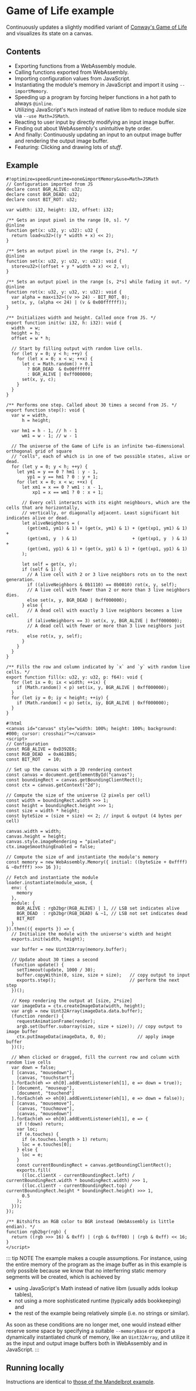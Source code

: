 # Game of Life example

Continuously updates a slightly modified variant of [Conway's Game of Life](https://en.wikipedia.org/wiki/Conway's_Game_of_Life) and visualizes its state on a canvas.

## Contents

* Exporting functions from a WebAssembly module.
* Calling functions exported from WebAssembly.
* Importing configuration values from JavaScript.
* Instantiating the module's memory in JavaScript and import it using `--importMemory`.
* Speeding up a program by forcing helper functions in a hot path to always `@inline`.
* Utilizing JavaScript's `Math` instead of native libm to reduce module size via `--use Math=JSMath`.
* Reacting to user input by directly modifying an input image buffer.
* Finding out about WebAssembly's unintuitive byte order.
* And finally: Continuously updating an input to an output image buffer and rendering the output image buffer.
* Featuring: Clicking and drawing lots of *stuff*.

## Example

```editor
#!optimize=speed&runtime=none&importMemory&use=Math=JSMath
// Configuration imported from JS
declare const BGR_ALIVE: u32;
declare const BGR_DEAD: u32;
declare const BIT_ROT: u32;

var width: i32, height: i32, offset: i32;

/** Gets an input pixel in the range [0, s]. */
@inline
function get(x: u32, y: u32): u32 {
  return load<u32>((y * width + x) << 2);
}

/** Sets an output pixel in the range [s, 2*s]. */
@inline
function set(x: u32, y: u32, v: u32): void {
  store<u32>((offset + y * width + x) << 2, v);
}

/** Sets an output pixel in the range [s, 2*s] while fading it out. */
@inline
function rot(x: u32, y: u32, v: u32): void {
  var alpha = max<i32>((v >> 24) - BIT_ROT, 0);
  set(x, y, (alpha << 24) | (v & 0x00ffffff));
}

/** Initializes width and height. Called once from JS. */
export function init(w: i32, h: i32): void {
  width  = w;
  height = h;
  offset = w * h;

  // Start by filling output with random live cells.
  for (let y = 0; y < h; ++y) {
    for (let x = 0; x < w; ++x) {
      let c = Math.random() > 0.1
        ? BGR_DEAD  & 0x00ffffff
        : BGR_ALIVE | 0xff000000;
      set(x, y, c);
    }
  }
}

/** Performs one step. Called about 30 times a second from JS. */
export function step(): void {
  var w = width,
      h = height;

  var hm1 = h - 1, // h - 1
      wm1 = w - 1; // w - 1

  // The universe of the Game of Life is an infinite two-dimensional orthogonal grid of square
  // "cells", each of which is in one of two possible states, alive or dead.
  for (let y = 0; y < h; ++y) {
    let ym1 = y == 0 ? hm1 : y - 1,
        yp1 = y == hm1 ? 0 : y + 1;
    for (let x = 0; x < w; ++x) {
      let xm1 = x == 0 ? wm1 : x - 1,
          xp1 = x == wm1 ? 0 : x + 1;

      // Every cell interacts with its eight neighbours, which are the cells that are horizontally,
      // vertically, or diagonally adjacent. Least significant bit indicates alive or dead.
      let aliveNeighbors = (
        (get(xm1, ym1) & 1) + (get(x, ym1) & 1) + (get(xp1, ym1) & 1) +
        (get(xm1, y  ) & 1)                     + (get(xp1, y  ) & 1) +
        (get(xm1, yp1) & 1) + (get(x, yp1) & 1) + (get(xp1, yp1) & 1)
      );

      let self = get(x, y);
      if (self & 1) {
        // A live cell with 2 or 3 live neighbors rots on to the next generation.
        if ((aliveNeighbors & 0b1110) == 0b0010) rot(x, y, self);
        // A live cell with fewer than 2 or more than 3 live neighbors dies.
        else set(x, y, BGR_DEAD | 0xff000000);
      } else {
        // A dead cell with exactly 3 live neighbors becomes a live cell.
        if (aliveNeighbors == 3) set(x, y, BGR_ALIVE | 0xff000000);
        // A dead cell with fewer or more than 3 live neighbors just rots.
        else rot(x, y, self);
      }
    }
  }
}

/** Fills the row and column indicated by `x` and `y` with random live cells. */
export function fill(x: u32, y: u32, p: f64): void {
  for (let ix = 0; ix < width; ++ix) {
    if (Math.random() < p) set(ix, y, BGR_ALIVE | 0xff000000);
  }
  for (let iy = 0; iy < height; ++iy) {
    if (Math.random() < p) set(x, iy, BGR_ALIVE | 0xff000000);
  }
}

#!html
<canvas id="canvas" style="width: 100%; height: 100%; background: #000; cursor: crosshair"></canvas>
<script>
// Configuration
const RGB_ALIVE = 0xD392E6;
const RGB_DEAD  = 0xA61B85;
const BIT_ROT   = 10;

// Set up the canvas with a 2D rendering context
const canvas = document.getElementById("canvas");
const boundingRect = canvas.getBoundingClientRect();
const ctx = canvas.getContext("2d");

// Compute the size of the universe (2 pixels per cell)
const width = boundingRect.width >>> 1;
const height = boundingRect.height >>> 1;
const size = width * height;
const byteSize = (size + size) << 2; // input & output (4 bytes per cell)

canvas.width = width;
canvas.height = height;
canvas.style.imageRendering = "pixelated";
ctx.imageSmoothingEnabled = false;

// Compute the size of and instantiate the module's memory
const memory = new WebAssembly.Memory({ initial: ((byteSize + 0xffff) & ~0xffff) >>> 16 });

// Fetch and instantiate the module
loader.instantiate(module_wasm, {
  env: {
    memory
  },
  module: {
    BGR_ALIVE : rgb2bgr(RGB_ALIVE) | 1, // LSB set indicates alive
    BGR_DEAD  : rgb2bgr(RGB_DEAD) & ~1, // LSB not set indicates dead
    BIT_ROT
  }
}).then(({ exports }) => {
  // Initialize the module with the universe's width and height
  exports.init(width, height);

  var buffer = new Uint32Array(memory.buffer);

  // Update about 30 times a second
  (function update() {
    setTimeout(update, 1000 / 30);
    buffer.copyWithin(0, size, size + size);   // copy output to input
    exports.step();                            // perform the next step
  })();

  // Keep rendering the output at [size, 2*size]
  var imageData = ctx.createImageData(width, height);
  var argb = new Uint32Array(imageData.data.buffer);
  (function render() {
    requestAnimationFrame(render);
    argb.set(buffer.subarray(size, size + size)); // copy output to image buffer
    ctx.putImageData(imageData, 0, 0);            // apply image buffer
  })();

  // When clicked or dragged, fill the current row and column with random live cells
  var down = false;
  [ [canvas, "mousedown"],
    [canvas, "touchstart"]
  ].forEach(eh => eh[0].addEventListener(eh[1], e => down = true));
  [ [document, "mouseup"],
    [document, "touchend"]
  ].forEach(eh => eh[0].addEventListener(eh[1], e => down = false));
  [ [canvas, "mousemove"],
    [canvas, "touchmove"],
    [canvas, "mousedown"]
  ].forEach(eh => eh[0].addEventListener(eh[1], e => {
    if (!down) return;
    var loc;
    if (e.touches) {
      if (e.touches.length > 1) return;
      loc = e.touches[0];
    } else {
      loc = e;
    }
    const currentBoundingRect = canvas.getBoundingClientRect();
    exports.fill(
      ((loc.clientX - currentBoundingRect.left) / currentBoundingRect.width * boundingRect.width) >>> 1,
      ((loc.clientY - currentBoundingRect.top) / currentBoundingRect.height * boundingRect.height) >>> 1,
      0.5
    );
  }));
});

/** Bitshifts an RGB color to BGR instead (WebAssembly is little endian). */
function rgb2bgr(rgb) {
  return ((rgb >>> 16) & 0xff) | (rgb & 0xff00) | (rgb & 0xff) << 16;
}
</script>
```

::: tip NOTE
The example makes a couple assumptions. For instance, using the entire memory of the program as the image buffer as in this example is only possible because we know that no interferring static memory segments will be created, which is achieved by

* using JavaScript's Math instead of native libm (usually adds lookup tables),
* not using a more sophisticated runtime (typically adds bookkeeping) and
* the rest of the example being relatively simple (i.e. no strings or similar).

As soon as these conditions are no longer met, one would instead either reserve some space by specifying a suitable `--memoryBase` or export a dynamically instantiated chunk of memory, like an `Uint32Array`, and utilize it as the input and output image buffers both in WebAssembly and in JavaScript.
:::

## Running locally

Instructions are identical to [those of the Mandelbrot example](./mandelbrot.html#running-locally).
